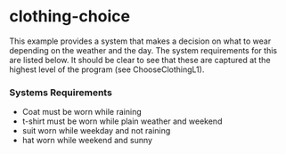 # clothing-choice
This example provides a system that makes a decision on what to wear
depending on the weather and the day. The system requirements for this
are listed below. It should be clear to see that these are captured at 
the highest level of the program (see ChooseClothingL1).

### Systems Requirements ###
* Coat must be worn while raining
* t-shirt must be worn while plain weather and weekend
* suit worn while weekday and not raining 
* hat worn while weekend and sunny